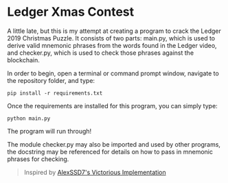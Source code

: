 # Ledger Xmas Contest

A little late, but this is my attempt at creating a program to crack the Ledger 2019 Christmas Puzzle. It consists of two parts: main.py, which is used to derive valid mnemonic phrases from the words found in the Ledger video, and checker.py, which is used to check those phrases against the blockchain.

In order to begin, open a terminal or command prompt window, navigate to the repository folder, and type:  
  
```
pip install -r requirements.txt
```
  
Once the requirements are installed for this program, you can simply type:
  
```
python main.py
```
  
The program will run through!


The module checker.py may also be imported and used by other programs, the docstring may be referenced for details on how to pass in mnemonic phrases for checking.


> Inspired by [AlexSSD7's Victorious Implementation](https://github.com/AlexSSD7/Ledger-Xmas-Contest-Victory)
